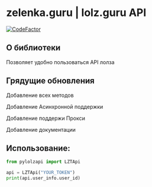# zelenka.guru | lolz.guru API
[![CodeFactor](https://www.codefactor.io/repository/github/urlykkis/pylolzapi/badge)](https://www.codefactor.io/repository/github/urlykkis/pylolzapi)
## О библиотеки
Позволяет удобно пользоваться API лолза

## Грядущие обновления
Добавление всех методов

Добавление Асинхронной поддержки

Добавление поддержи Прокси

Добавление документации

## Использование:
```python
from pylolzapi import LZTApi

api = LZTApi("YOUR_TOKEN")
print(api.user_info.user_id)
```